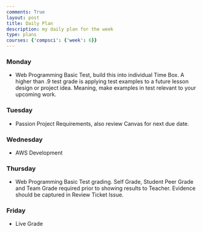```yaml
---
comments: True
layout: post
title: Daily Plan
description: my daily plan for the week
type: plans
courses: {'compsci': {'week': 6}}
---
```

### Monday
- Web Programming Basic Test, build this into individual Time Box.  A higher than .9 test grade is applying test examples to a future lesson design or project idea. Meaning, make examples in test relevant to your upcoming work.
### Tuesday
- Passion Project Requirements, also review Canvas for next due date.
### Wednesday
- AWS Development
### Thursday
- Web Programming Basic Test grading.  Self Grade, Student Peer Grade and Team Grade required prior to showing results to Teacher.  Evidence should be captured in Review Ticket Issue.
### Friday
- Live Grade
